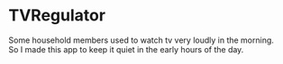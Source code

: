 # TVRegulator
Some household members used to watch tv very loudly in the morning.<br>
So I made this app to keep it quiet in the early hours of the day.
